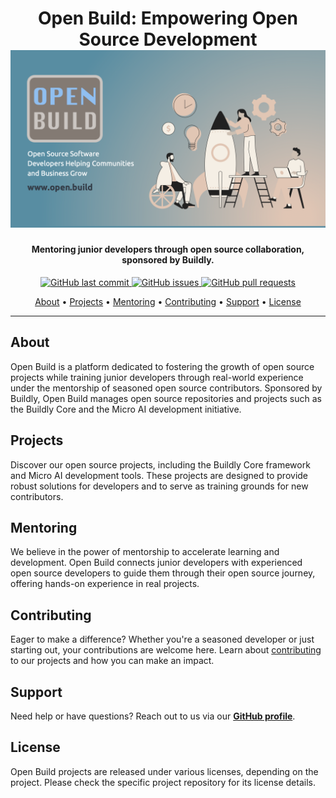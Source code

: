 <h1 align="center">
  Open Build: Empowering Open Source Development
  <br>
  <a href="https://github.com/open-build"><img src="https://github.com/open-build/.github/blob/main/OpenBuild.png?raw=true" alt="Open Build Logo"></a>
</h1>

<h4 align="center">Mentoring junior developers through open source collaboration, sponsored by Buildly.</h4>

<p align="center">
    <a href="https://github.com/openbuild/open-source/commits/master">
    <img src="https://img.shields.io/github/last-commit/openbuild/open-source.svg?style=flat-square&logo=github&logoColor=white"
         alt="GitHub last commit">
    <a href="https://github.com/openbuild/open-source/issues">
    <img src="https://img.shields.io/github/issues-raw/openbuild/open-source.svg?style=flat-square&logo=github&logoColor=white"
         alt="GitHub issues">
    <a href="https://github.com/openbuild/open-source/pulls">
    <img src="https://img.shields.io/github/issues-pr-raw/openbuild/open-source.svg?style=flat-square&logo=github&logoColor=white"
         alt="GitHub pull requests">
</p>
      
<p align="center">
  <a href="#about">About</a> •
  <a href="#projects">Projects</a> •
  <a href="#mentoring">Mentoring</a> •
  <a href="#contributing">Contributing</a> •
  <a href="#support">Support</a> •
  <a href="#license">License</a>
</p>
</div>

---

## About

Open Build is a platform dedicated to fostering the growth of open source projects while training junior developers through real-world experience under the mentorship of seasoned open source contributors. Sponsored by Buildly, Open Build manages open source repositories and projects such as the Buildly Core and the Micro AI development initiative.

## Projects

Discover our open source projects, including the Buildly Core framework and Micro AI development tools. These projects are designed to provide robust solutions for developers and to serve as training grounds for new contributors.

## Mentoring

We believe in the power of mentorship to accelerate learning and development. Open Build connects junior developers with experienced open source developers to guide them through their open source journey, offering hands-on experience in real projects.

## Contributing

Eager to make a difference? Whether you're a seasoned developer or just starting out, your contributions are welcome here. Learn about [contributing](https://github.com/openbuild/docs/CONTRIBUTING.md) to our projects and how you can make an impact.

## Support

Need help or have questions? Reach out to us via our **[GitHub profile](https://github.com/openbuild)**.

## License

Open Build projects are released under various licenses, depending on the project. Please check the specific project repository for its license details.
